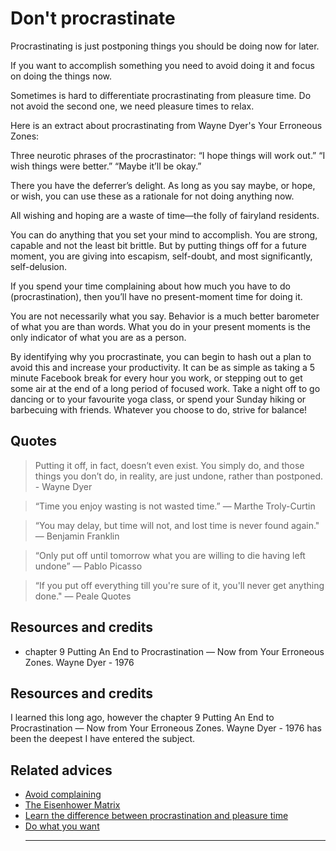 # Don't procrastinate

Procrastinating is just postponing things you should be doing now for later.

If you want to accomplish something you need to avoid doing it and focus on doing the things now.

Sometimes is hard to differentiate procrastinating from pleasure time. Do not avoid the second one, we need pleasure times to relax.

Here is an extract about procrastinating from Wayne Dyer's Your Erroneous Zones:

Three neurotic phrases of the procrastinator: “I hope things will work out.” “I wish things were better.” “Maybe it’ll be okay.”

There you have the deferrer’s delight. As long as you say maybe, or hope, or wish, you can use these as a rationale for not doing anything now.

All wishing and hoping are a waste of time—the folly of fairyland residents.

You can do anything that you set your mind to accomplish. You are strong, capable and not the least bit brittle. But by putting things off for a future moment, you are giving into escapism, self-doubt, and most significantly, self-delusion.

If you spend your time complaining about how much you have to do (procrastination), then you’ll have no present-moment time for doing it.

You are not necessarily what you say. Behavior is a much better barometer of what you are than words. What you do in your present moments is the only indicator of what you are as a person.

By identifying why you procrastinate, you can begin to hash out a plan to avoid this and increase your productivity. It can be as simple as taking a 5 minute Facebook break for every hour you work, or stepping out to get some air at the end of a long period of focused work. Take a night off to go dancing or to your favourite yoga class, or spend your Sunday hiking or barbecuing with friends. Whatever you choose to do, strive for balance!

## Quotes

> Putting it off, in fact, doesn’t even exist. You simply do, and those things you don’t do, in reality, are just undone, rather than postponed. - Wayne Dyer

> “Time you enjoy wasting is not wasted time.” ― Marthe Troly-Curtin

> “You may delay, but time will not, and lost time is never found again." ― Benjamin Franklin

> “Only put off until tomorrow what you are willing to die having left undone” ― Pablo Picasso

> “If you put off everything till you're sure of it, you'll never get anything done." ― Peale Quotes

## Resources and credits

- chapter 9 Putting An End to Procrastination — Now from Your Erroneous Zones. Wayne Dyer - 1976

## Resources and credits

I learned this long ago, however the chapter 9 Putting An End to Procrastination — Now from Your Erroneous Zones. Wayne Dyer - 1976 has been the deepest I have entered the subject.

## Related advices

- [Avoid complaining](../Avoid%20complaining/index.md)
- [The Eisenhower Matrix](../The%20Eisenhower%20Matrix/index.md)
- [Learn the difference between procrastination and pleasure time](../Learn%20the%20difference%20between%20procrastination%20and%20leisure%20time/index.md)
- [Do what you want](../Do%20what%20you%20want/index.md)<hr/><br/>